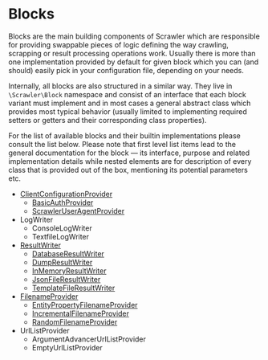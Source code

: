 # Blocks
Blocks are the main building components of Scrawler which are
responsible for providing swappable pieces of logic defining
the way crawling, scrapping or result processing operations
work. Usually there is more than one implementation provided by
default for given block which you can (and should) easily pick
in your configuration file, depending on your needs.

Internally, all blocks are also structured in a similar way.
They live in `\Scrawler\Block` namespace and consist of an
interface that each block variant must implement and in most
cases a general abstract class which provides most typical
behavior (usually limited to implementing required setters or
getters and their corresponding class properties).

For the list of available blocks and their builtin implementations
please consult the list below. Please note that first level list
items lead to the general documentation for the block — its interface,
purpose and related implementation details while nested elements are
for description of every class that is provided out of the box,
mentioning its potential parameters etc.

- [ClientConfigurationProvider](blocks/clientconfigurationprovider.md)
	- [BasicAuthProvider](blocks/clientconfigurationprovider.md#basicauthprovider)
	- [ScrawlerUserAgentProvider](blocks/clientconfigurationprovider.md#scrawleruseragentprovider)
- LogWriter
	- ConsoleLogWriter
	- TextfileLogWriter
- [ResultWriter](blocks/resultwriter.md)
	- [DatabaseResultWriter](blocks/resultwriter.md#databaseresultwriter)
	- [DumpResultWriter](blocks/resultwriter.md#dumpresultwriter)
	- [InMemoryResultWriter](blocks/resultwriter.md#inmemoryresultwriter)
	- [JsonFileResultWriter](blocks/resultwriter.md#jsonfileresultwriter)
	- [TemplateFileResultWriter](blocks/resultwriter.md#templatefileresultwriter)
- [FilenameProvider](blocks/filenameprovider.md)
    - [EntityPropertyFilenameProvider](blocks/filenameprovider.md#entitypropertyfilenameprovider)
    - [IncrementalFilenameProvider](blocks/filenameprovider.md#incrementalfilenameprovider)
    - [RandomFilenameProvider](blocks/filenameprovider.md#randomfilenameprovider)
- UrlListProvider
	- ArgumentAdvancerUrlListProvider
	- EmptyUrlListProvider
